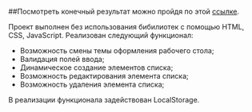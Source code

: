 
##Посмотреть конечный результат можно пройдя по этой [ссылке](https://task-list-js.web.app).

Проект выполнен без использования бибилиотек с помощью HTML, CSS, JavaScript.
Реализован следующий функционал:
- Возможность смены темы оформления рабочего стола;
- Валидация полей ввода;
- Динамическое создание элементов списка;
- Возможность редактирования элемента списка;
- Возможность удаления элемента списка;

В реализации функционала задействован LocalStorage.